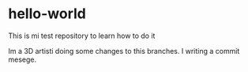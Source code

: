 # hello-world
This is mi test repository to learn how to do it

Im a 3D artisti doing some changes to this branches. I writing a commit mesege.
